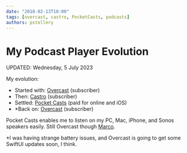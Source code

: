 ```yaml
---
date: "2018-02-13T18:00"
tags: [overcast, castro, PocketCasts, podcasts]
authors: pstollery
---
```

# My Podcast Player Evolution
<!-- truncate -->

<aside class="post-info"><i class="fa-solid fa-clock"></i> UPDATED: Wednesday, 5 July 2023</aside>

My evolution:

- Started with: [Overcast](https://overcast.fm) (subscriber)
- Then: [Castro](https://www.castro.fm) (subscriber)
- Settled: [Pocket Casts](https://www.pocketcasts.com) (paid for online and iOS)
- *Back on: [Overcast](https://overcast.fm) (subscriber)

Pocket Casts enables me to listen on my PC, Mac, iPhone, and Sonos speakers easily. Still <i class="fa-solid fa-heart"></i> Overcast though [Marco](https://mastodon.social/@marcoarment).

*I was having strange battery issues, and Overcast is going to get some SwiftUI updates soon, I think.